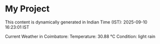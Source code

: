 # My Project

This content is dynamically generated in Indian Time (IST): 2025-09-10 16:23:01 IST


Current Weather in Coimbatore:
Temperature: 30.88 °C
Condition: light rain

